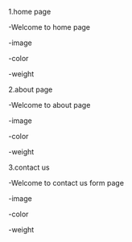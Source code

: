 1.home page

-Welcome to home page

-image

-color

-weight

2.about page

-Welcome to about page

-image

-color

-weight

3.contact us

-Welcome to contact us form page

-image

-color

-weight